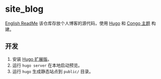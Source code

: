# site_blog
[English ReadMe](README.md)
该仓库存放个人博客的源代码，使用 [Hugo](https://gohugo.io/) 和 [Congo 主题](https://jpanther.github.io/congo/) 构建。

## 开发

1. 安装 [Hugo 扩展版](https://gohugo.io/installation/)。
2. 运行 `hugo server` 在本地启动预览。
3. 运行 `hugo` 生成静态站点到 `public/` 目录。


